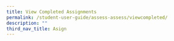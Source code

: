 ```yaml
---
title: View Completed Assignments
permalink: /student-user-guide/assess-assess/viewcompleted/
description: ""
third_nav_title: Asign
---
```

